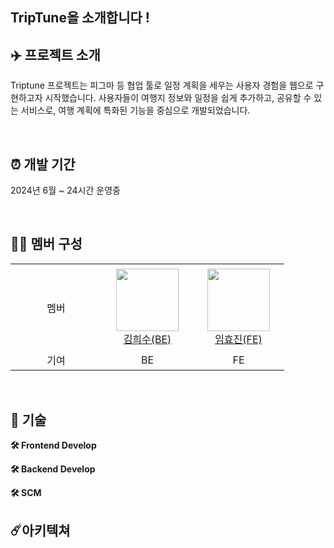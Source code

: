 ## TripTune을 소개합니다 ! 

## ✈️ 프로젝트 소개
Triptune 프로젝트는 피그마 등 협업 툴로 일정 계획을 세우는 사용자 경험을 웹으로 구현하고자 시작했습니다. 사용자들이 여행지 정보와 일정을 쉽게 추가하고, 공유할 수 있는 서비스로, 여행 계획에 특화된 기능을 중심으로 개발되었습니다.

<br>

## ⏰ 개발 기간
2024년 6월 ~ 24시간 운영중

<br>

## 👩‍💻 멤버 구성
<table>
<tr height="140px">
    <td align="center" width="130px">
        멤버
    </td>
    <td align="center" width="130px">
        <a href="https://github.com/ulsandonghun"><img height="100px" width="100px" src="https://avatars.githubusercontent.com/soyamilk0705"/></a>
        <br />
        <a href="https://github.com/soyamilk0705">김희수(BE)</a>
    </td>
    <td align="center" width="130px">
        <a href="https://github.com/hyo814"><img height="100px" width="100px" src="https://avatars.githubusercontent.com/hyo814"/></a>
        <br />
        <a href="https://github.com/hyo814">임효진(FE)</a>
    </td>
</tr>
<tr>
    <td align="center" width="130px">
        기여
    </td>
    <td align="center" width="130px">
        BE
    </td>
    <td align="center" width="130px">
        FE
    </td>
</tr>
</table>


<br>

## 📌 기술
**🛠 Frontend Develop** <br>


 **🛠 Backend Develop** <br>

 
**🛠 SCM** <br>


## ☄️아키텍쳐

